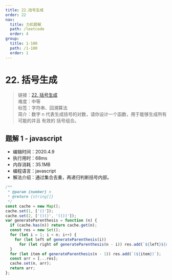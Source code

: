 ```yaml
---
title: 22.括号生成
order: 22
nav:
  title: 力扣题解
  path: /leetcode
  order: 4
group:
  title: 1-100
  path: /1-100
  order: 1
---
```


# 22. 括号生成

> 链接：[22. 括号生成](https://leetcode-cn.com/problems/generate-parentheses/)  
> 难度：中等  
> 标签：字符串、回溯算法  
> 简介：数字 n 代表生成括号的对数，请你设计一个函数，用于能够生成所有可能的并且 有效的 括号组合。

## 题解 1 - javascript

- 编辑时间：2020.4.9
- 执行用时：68ms
- 内存消耗：35.1MB
- 编程语言：javascript
- 解法介绍：通过集合去重，再递归判断括号内部。

```javascript
/**
 * @param {number} n
 * @return {string[]}
 */
const cache = new Map();
cache.set(1, ['()']);
cache.set(2, ['()()', '(())']);
var generateParenthesis = function (n) {
  if (cache.has(n)) return cache.get(n);
  const res = new Set();
  for (let i = 1; i < n; i++) {
    for (let left of generateParenthesis(i))
      for (let right of generateParenthesis(n - i)) res.add(`${left}${right}`);
  }
  for (let item of generateParenthesis(n - 1)) res.add(`(${item})`);
  const arr = [...res];
  cache.set(n, arr);
  return arr;
};
```
